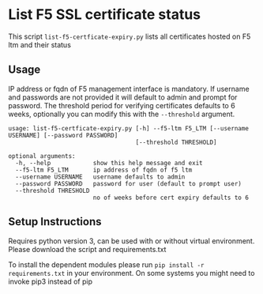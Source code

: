 # List F5 SSL certificate status
This script `list-f5-certficate-expiry.py` lists all certificates hosted on F5 ltm and their status

## Usage
IP address or fqdn of F5 management interface is mandatory. If username and passwords are not provided it will default to admin and prompt for password.  The threshold period for verifying certificates defaults to 6 weeks, optionally you can modify this with the `--threshold` argument.

```
usage: list-f5-certficate-expiry.py [-h] --f5-ltm F5_LTM [--username USERNAME] [--password PASSWORD]
                                    [--threshold THRESHOLD]

optional arguments:
  -h, --help            show this help message and exit
  --f5-ltm F5_LTM       ip address of fqdn of f5 ltm
  --username USERNAME   username defaults to admin
  --password PASSWORD   password for user (default to prompt user)
  --threshold THRESHOLD
                        no of weeks before cert expiry defaults to 6
```

## Setup Instructions
Requires python version 3, can be used with or without virtual environment.  Please download the script and requirements.txt 

To install the dependent modules please run `pip install -r requirements.txt` in your environment.  On some systems you might need to invoke pip3 instead of pip


